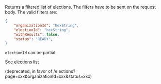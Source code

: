 Returns a filtered list of elections. The filters have to be sent on the request body. The valid filters are: 
        
```json
{
    "organizationId": "hexString",
    "electionId": "hexString",
    "withResults": false,
    "status": "READY",
}
```

`electionId` can be partial. 

See [elections list](elections-list)

(deprecated, in favor of /elections?page=xxx&organizationId=xxx&status=xxx)
